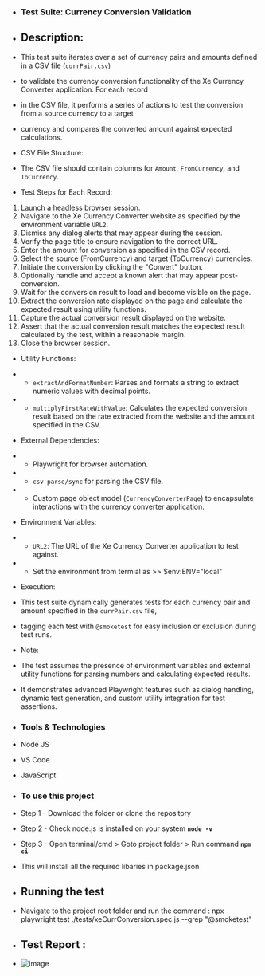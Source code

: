 
 *  ### Test Suite: Currency Conversion Validation
 *  ## Description:
 * This test suite iterates over a set of currency pairs and amounts defined in a CSV file (`currPair.csv`)
 * to validate the currency conversion functionality of the Xe Currency Converter application. For each record
 * in the CSV file, it performs a series of actions to test the conversion from a source currency to a target
 * currency and compares the converted amount against expected calculations.
   
 * CSV File Structure:
 * The CSV file should contain columns for `Amount`, `FromCurrency`, and `ToCurrency`.
   
 * Test Steps for Each Record:
  1. Launch a headless browser session.
  2. Navigate to the Xe Currency Converter website as specified by the environment variable `URL2`.
  3. Dismiss any dialog alerts that may appear during the session.
  4. Verify the page title to ensure navigation to the correct URL.
  5. Enter the amount for conversion as specified in the CSV record.
  6. Select the source (FromCurrency) and target (ToCurrency) currencies.
  7. Initiate the conversion by clicking the "Convert" button.
  8. Optionally handle and accept a known alert that may appear post-conversion.
  9. Wait for the conversion result to load and become visible on the page.
  10. Extract the conversion rate displayed on the page and calculate the expected result using utility functions.
  11. Capture the actual conversion result displayed on the website.
  12. Assert that the actual conversion result matches the expected result calculated by the test, within a reasonable margin.
  13. Close the browser session.
 

 * Utility Functions:
 * - `extractAndFormatNumber`: Parses and formats a string to extract numeric values with decimal points.
 * - `multiplyFirstRateWithValue`: Calculates the expected conversion result based on the rate extracted from the website and the amount specified in the CSV.
   
 * External Dependencies:
 * - Playwright for browser automation.
 * - `csv-parse/sync` for parsing the CSV file.
 * - Custom page object model (`CurrencyConverterPage`) to encapsulate interactions with the currency converter application.
  
 * Environment Variables:
 * - `URL2`: The URL of the Xe Currency Converter application to test against.
 * - Set the environment from termial as >> $env:ENV="local"
   
 * Execution:
 * This test suite dynamically generates tests for each currency pair and amount specified in the `currPair.csv` file,
 * tagging each test with `@smoketest` for easy inclusion or exclusion during test runs.
  
 * Note:
 * The test assumes the presence of environment variables and external utility functions for parsing numbers and calculating expected results.
 * It demonstrates advanced Playwright features such as dialog handling, dynamic test generation, and custom utility integration for test assertions.
   
 * ### Tools & Technologies
 * Node JS
 * VS Code
 * JavaScript
 
 * ### To use this project
 * Step 1 - Download the folder or clone the repository
 * Step 2 - Check node.js is installed on your system  **`node -v`**
 * Step 3 - Open terminal/cmd > Goto project folder > Run command 
 **`npm ci`**	
 *  This will install all the required libaries in package.json
  
 * ## Running the test
 *  Navigate to the project root folder and run the command :  npx playwright test ./tests/xeCurrConversion.spec.js --grep "@smoketest"
    
 *  ## Test Report :
 *  ![image](https://github.com/sanjquant/XECurrencyConverter/assets/88951836/2e2109eb-c856-4e9d-86d8-0973990981f8)
